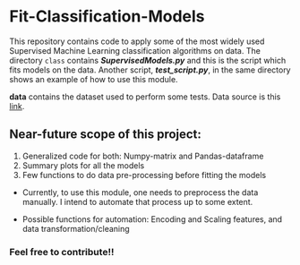 # Fit-Classification-Models

This repository contains code to apply some of the most widely used Supervised Machine Learning classification algorithms on data. 
The directory `class` contains _**SupervisedModels.py**_ and this is the script which fits models on the data. Another script,
_**test_script.py**_, in the same directory shows an example of how to use this module.

**data** contains the dataset used to perform some tests. Data source is this [link](https://www.superdatascience.com/deep-learning/).

## Near-future scope of this project:

1. Generalized code for both: Numpy-matrix and Pandas-dataframe
2. Summary plots for all the models
3. Few functions to do data pre-processing before fitting the models

- Currently, to use this module, one needs to preprocess the data manually. I intend to automate that process up to some extent.

- Possible functions for automation: Encoding and Scaling features, and data transformation/cleaning

### Feel free to contribute!!
